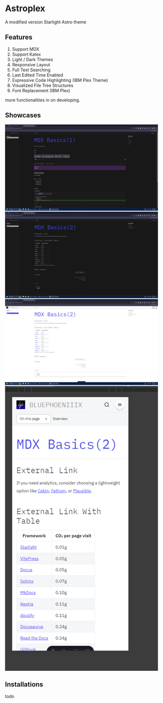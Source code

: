 # Astroplex
A modified version Starlight Astro theme

## Features

1. Support MDX
2. Support Katex
3. Light / Dark Themes
4. Responsive Layout
5. Full Text Searching
6. Last Edited Time Enabled
7. Expressive Code Highlighting (IBM Plex Theme)
8. Visualized File Tree Structures
9. Font Replacement (IBM Plex)

more functionalities in on developing.

## Showcases

![dark theme with 2k PC screen's layout](/1.png)
![math support in dark theme](/2.png)
![bright theme with 2k PC screen's layout](/3.png)
![bright theme with Phone sceen's layout](/4.png)

## Installations

todo